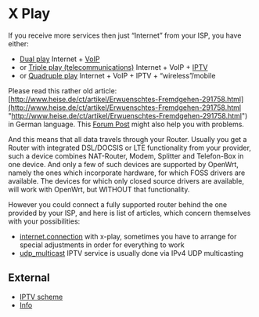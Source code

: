 # X Play

If you receive more services then just “Internet” from your ISP, you have either:

- [Dual play](https://en.wikipedia.org/wiki/Dual%20play "https://en.wikipedia.org/wiki/Dual play") Internet + [VoIP](https://en.wikipedia.org/wiki/Voice%20over%20IP "https://en.wikipedia.org/wiki/Voice over IP")
- or [Triple play (telecommunications)](https://en.wikipedia.org/wiki/Triple%20play%20%28telecommunications%29 "https://en.wikipedia.org/wiki/Triple play (telecommunications)") Internet + VoIP + [IPTV](https://en.wikipedia.org/wiki/IPTV "https://en.wikipedia.org/wiki/IPTV")
- or [Quadruple play](https://en.wikipedia.org/wiki/Quadruple%20play "https://en.wikipedia.org/wiki/Quadruple play") Internet + VoIP + IPTV + “wireless”/mobile

Please read this rather old article: [http://www.heise.de/ct/artikel/Erwuenschtes-Fremdgehen-291758.html](http://www.heise.de/ct/artikel/Erwuenschtes-Fremdgehen-291758.html "http://www.heise.de/ct/artikel/Erwuenschtes-Fremdgehen-291758.html") in German language. This [Forum Post](https://forum.openwrt.org/viewtopic.php?pid=130880#p130880 "https://forum.openwrt.org/viewtopic.php?pid=130880#p130880") might also help you with problems.

And this means that all data travels through your Router. Usually you get a Router with integrated DSL/DOCSIS or LTE functionality from your provider, such a device combines NAT-Router, Modem, Splitter and Telefon-Box in one device. And only a few of such devices are supported by OpenWrt, namely the ones which incorporate hardware, for which FOSS drivers are available. The devices for which only closed source drivers are available, will work with OpenWrt, but WITHOUT that functionality.

However you could connect a fully supported router behind the one provided by your ISP, and here is list of articles, which concern themselves with your possibilities:

- [internet.connection](/docs/guide-user/network/wan/internet.connection "docs:guide-user:network:wan:internet.connection") with x-play, sometimes you have to arrange for special adjustments in order for everything to work
- [udp\_multicast](/docs/guide-user/network/wan/udp_multicast "docs:guide-user:network:wan:udp_multicast") IPTV service is usually done via IPv4 UDP multicasting

## External

- [IPTV scheme](http://rpc.one.pl/images/stories/images/wr1043nd/vlan_wr1043nd_iptv_schemat.jpg "http://rpc.one.pl/images/stories/images/wr1043nd/vlan_wr1043nd_iptv_schemat.jpg")
- [Info](http://translate.google.com/translate?hl=en-US&sl=auto&tl=en&u=http%3A%2F%2Frpc.one.pl%2Findex.php%2Flista-artykulow%2F34-openwrt%2F81-konfiguracja-switch-vlan-na-podstawie-swconfig-w-routerze-wr1043nd-pod-openwrt "http://translate.google.com/translate?hl=en-US&sl=auto&tl=en&u=http://rpc.one.pl/index.php/lista-artykulow/34-openwrt/81-konfiguracja-switch-vlan-na-podstawie-swconfig-w-routerze-wr1043nd-pod-openwrt")
